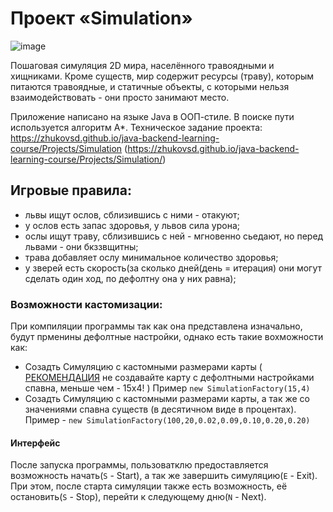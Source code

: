 # Проект «Simulation»
![image](https://github.com/user-attachments/assets/d535f371-361e-4f34-b27b-4c127b01413f)

Пошаговая симуляция 2D мира, населённого травоядными и хищниками. Кроме существ, мир содержит ресурсы (траву), которым питаются травоядные, и статичные объекты, с которыми нельзя взаимодействовать - они просто занимают место.

Приложение написано на языке Java в ООП-стиле. В поиске пути используется алгоритм А*.
Техническое задание проекта: https://zhukovsd.github.io/java-backend-learning-course/Projects/Simulation (https://zhukovsd.github.io/java-backend-learning-course/Projects/Simulation/)

## Игровые правила:
* львы ищут ослов, сблизившись с ними - отакуют;
* у ослов есть запас здоровья, у львов сила урона;
* ослы ищут траву, сблизившись с ней - мгновенно сьедают, но перед львами - они бкззвщитны;
* трава добавляет ослу минимальное количество здоровья;
* у зверей есть скорость(за сколько дней(день = итерация) они могут сделать один ход, по дефолтну она у них равна);

### Возможности кастомизации:
При компиляции программы так как она представлена изначально, будут прменины дефолтные настройки, однако есть такие вохможности как:
* Созадть Симуляцию с кастомными размерами карты ( <ins>РЕКОМЕНДАЦИЯ</ins>  не создавайте карту с дефолтными настройками спавна, меньше чем - 15x4! )
  Пример `new SimulationFactory(15,4)`
* Созадть Симуляцию с кастомными размерами карты, а так же со значениями спавна существ (в десятичном виде в процентах).
  Пример - `new SimulationFactory(100,20,0.02,0.09,0.10,0.20,0.20)`
  
#### Интерфейс
После запуска программы, пользоватклю предоставляется возможность начать(`S` - Start), а так же завершить симуляцию(`E` - Exit).
При этом, после старта симуляции также есть возможность, её остановить(`S` - Stop), перейти к следующему дню(`N` - Next).
